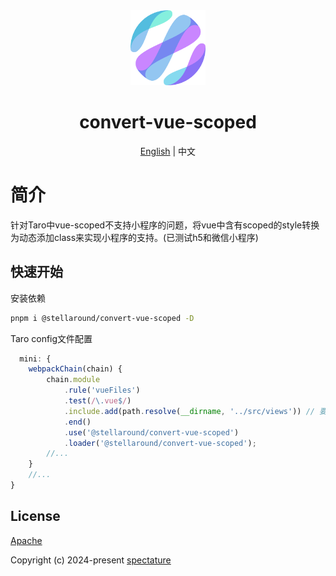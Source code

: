 <div align="center">
  <img alt="convert-vue-scoped logo" width="120" height="120" src="./logo.png">
  <h1>convert-vue-scoped</h1>
  <span><a href="./README.md">English</a> | 中文</span>
</div>

# 简介
针对Taro中vue-scoped不支持小程序的问题，将vue中含有scoped的style转换为动态添加class来实现小程序的支持。(已测试h5和微信小程序)

## 快速开始

安装依赖

```sh
pnpm i @stellaround/convert-vue-scoped -D
```

Taro config文件配置

```ts
  mini: {
    webpackChain(chain) {
        chain.module
            .rule('vueFiles')
            .test(/\.vue$/)
            .include.add(path.resolve(__dirname, '../src/views')) // 要修改的vue文件范围
            .end()
            .use('@stellaround/convert-vue-scoped')
            .loader('@stellaround/convert-vue-scoped');
        //...
    }
    //...
}
```

## License

[Apache](./LICENSE)

Copyright (c) 2024-present [spectature](https://github.com/Spectature)